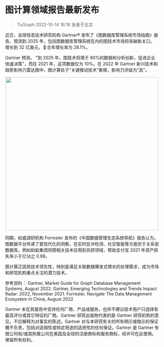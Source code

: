 # 图计算领域报告最新发布
<style>
    img{
        width:500px;
        height:auto;
        margin:0 auto;
        display:block;
    }
</style>

> TuGraph 2022-10-14 16:16 发表于北京

近日，全球信息技术研究机构 Gartner® 发布了《图数据库管理系统市场指南》报告，预测到 2025 年，包括图数据库管理系统在内的图技术市场将突破新关口，增长到 32 亿美元，复合年增长率为 28.1%。

Gartner 预测， "到 2025 年，图技术将用于 80%的数据和分析创新，促进企业快速决策"，而在 2021 年，这项数据仅为 10%。在 2022 年 Gartner 新兴技术和趋势影响力雷达图中，图计算处于“关键推动技术”象限，影响力评级为“高”。

![](https://mdn.alipayobjects.com/huamei_qcdryc/afts/img/A*R7wHRKxUks0AAAAAAAAAAAAADgOBAQ/original)

同期，权威调研机构 Forrester 发布的《中国数据管理生态系统导航》报告认为，图数据平台传递了更现代化的洞察，在实时反诈检测、社交智能等方面优于关系型数据库，例如蚂蚁集团将图相关技术应用到风控领域，帮助支付宝 2021 年资产损失率小于亿分之 0.98。

图计算正因其技术领先性，特别是满足关联数据爆发式增长的处理需求，成为市场和研究机构重点关注的潜力技术。

参考资料：
Gartner, Market Guide for Graph Database Management Systems, August 2022.
Gartner, Emerging Technologies and Trends Impact Radar: 2022, November 2021.
Forrester, Navigate The Data Management Ecosystem In China, August 2022

Gartner 未在其报告中支持任何厂商、产品或服务，也并不建议技术用户只选择有最高评分或其它特征的厂商。Gartner 研究出版物代表的是 Gartner 研究机构的意见，不应解释为对事实的陈述。Gartner 对与本研究有关的所有明示或暗示的保证概不负责，包括对适销性或特定用途的适用性的任何保证。Gartner 是 Gartner 有限公司和/或其附属公司在美国及全球的注册商标和服务商标，经许可在此使用。保留所有权利。
